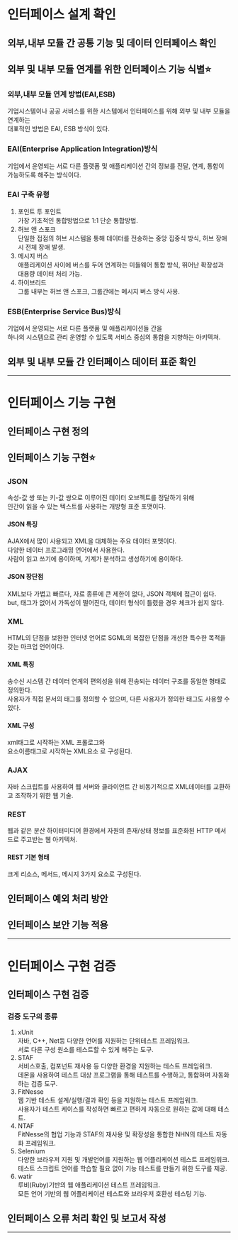 # 인터페이스 설계 확인
## 외부,내부 모듈 간 공통 기능 및 데이터 인터페이스 확인

## 외부 및 내부 모듈 연계를 위한 인터페이스 기능 식별⭐
### 외부,내부 모듈 연계 방법(EAI,ESB)
기업시스템이나 공공 서비스를 위한 시스템에서 인터페이스를 위해 외부 및 내부 모듈을 연계하는   
대표적인 방법은 EAI, ESB  방식이 있다.   

### EAI(Enterprise Application Integration)방식
기업에서 운영되는 서로 다른 플랫폼 및 애플리케이션 간의 정보를
전달, 연계, 통합이 가능하도록 해주는 방식이다.   

### EAI 구축 유형
1. 포인트 투 포인트   
가장 기초적인 통합방법으로 1:1 단순 통합방법.   
2. 허브 앤 스포크   
단일한 접점의 허브 시스템을 통해 데이터를 전송하는 중앙 집중식 방식, 허브 장애시 전체 장애 발생.   
3. 메시지 버스   
애플리케이션 사이에 버스를 두어 연계하는 미들웨어 통합 방식, 뛰어난 확장성과 대용량 데이터 처리 가능.   
4. 하이브리드   
그룹 내부는 허브 앤 스포크, 그룹간에는 메시지 버스 방식 사용.

### ESB(Enterprise Service Bus)방식
기업에서 운영되는 서로 다른 플랫폼 및 애플리케이션들 간을   
하나의 시스템으로 관리 운영할 수 있도록 서비스 중심의 통합을 지향하는 아키텍쳐.   

## 외부 및 내부 모듈 간 인터페이스 데이터 표준 확인

***
# 인터페이스 기능 구현
## 인터페이스 구현 정의

## 인터페이스 기능 구현⭐
### JSON
속성-값 쌍 또는 키-값 쌍으로 이루어진 데이터 오브젝트를 정달하기 위해   
인간이 읽을 수 있는 텍스트를 사용하는 개방형 표준 포맷이다.   

#### JSON 특징
AJAX에서 많이 사용되고 XML을 대체하는 주요 데이터 포맷이다.   
다양한 데이터 프로그래밍 언어에서 사용한다.   
사람이 읽고 쓰기에 용이하며, 기계가 분석하고 생성하기에 용이하다.   

#### JSON 장단점
XML보다 가볍고 빠르다, 자료 종류에 큰 제한이 없다, JSON 객체에 접근이 쉽다.   
but, 태그가 없어서 가독성이 떨어진다, 데이터 형식이 틀렸을 경우 체크가 쉽지 않다.   

### XML
HTML의 단점을 보완한 인터넷 언어로 SGML의 복잡한 단점을 개선한 특수한 목적을 갖는 마크업 언어이다.   

#### XML 특징
송수신 시스템 간 데이터 연계의 편의성을 위해 전송되는 데이터 구조를 동일한 형태로 정의한다.   
사용자가 직접 문서의 태그를 정의할 수 있으며, 다른 사용자가 정의한 태그도 사용할 수 있다.   

#### XML 구성
xml태그로 시작하는 XML 프롤로그와    
요소이름태그로 시작하는 XML요소 로 구성된다.   
  
### AJAX
자바 스크립트를 사용하여 웹 서버와 클라이언트 간 비동기적으로 XML데이터를 교환하고 조작하기 위한 웹 기술.

### REST
웹과 같은 분산 하이터미디어 환경에서 자원의 존재/상태 정보를 표준화된 HTTP 메서드로 주고받는 웹 아키텍처.   

#### REST 기본 형태
크게 리소스, 메서드, 메시지 3가지 요소로 구성된다.   

## 인터페이스 예외 처리 방안

## 인터페이스 보안 기능 적용

***
# 인터페이스 구현 검증
## 인터페이스 구현 검증
### 검증 도구의 종류
1. xUnit   
자바, C++, Net등 다양한 언어를 지원하는 단위테스트 프레임워크.    
서로 다른 구성 원소를 테스트할 수 있게 해주는 도구.   
2. STAF   
서비스호출, 컴포넌트 재사용 등 다양한 환경을 지원하는 테스트 프레임워크.   
데몬을 사용하여 테스트 대상 프로그램을 통해 테스트를 수행하고, 통합하며 자동화하는 검증 도구.
3. FitNesse   
웹 기반 테스트 설계/실행/결과 확인 등을 지원하는 테스트 프레임워크.   
사용자가 테스트 케이스를 작성하면 빠르고 편하게 자동으로 원하는 값에 대해 테스트.   
4. NTAF   
FitNesse의 협업 기능과 STAF의 재사용 및 확장성을 통합한 NHN의 테스트 자동화 프레임워크.   
5. Selenium   
다양한 브라우저 지원 및 개발언어를 지원하는 웹 어플리케이션 테스트 프레임워크.   
테스트 스크립트 언어를 학습할 필요 없이 기능 테스트를 만들기 위한 도구를 제공.   
6. watir   
루비(Ruby)기반의 웹 애플리케이션 테스트 프레임워크.   
모든 언어 기반의 웹 어플리케이션 테스트와 브라우저 호환성 테스팅 기능.   

## 인터페이스 오류 처리 확인 및 보고서 작성

***

